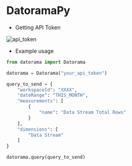 # DatoramaPy

* Getting API Token

![api_token](https://i.imgur.com/pb9CMaD.png)

* Example usage
```python
from datorama import Datorama

datorama = Datorama("your_api_token")

query_to_send = {
    "workspaceId": "XXXX",
    "dateRange": "THIS_MONTH",
    "measurements": [
        {
            "name": "Data Stream Total Rows" 
        } 
    ],
    "dimensions": [
        "Data Stream" 
    ]
}

datorama.query(query_to_send)
```
